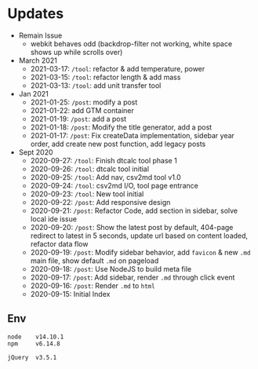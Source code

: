 # Updates
- Remain Issue
    - webkit behaves odd (backdrop-filter not working, white space shows up while scrolls over)
- March 2021
  - 2021-03-17: `/tool`: refactor & add temperature, power
  - 2021-03-15: `/tool`: refactor length & add mass 
  - 2021-03-13: `/tool`: add unit transfer tool
- Jan 2021
  - 2021-01-25: `/post`: modify a post
  - 2021-01-22: add GTM container
  - 2021-01-19: `/post`: add a post
  - 2021-01-18: `/post`: Modify the title generator, add a post
  - 2021-01-17: `/post`: Fix createData implementation, sidebar year order, add create new post function, add legacy posts
- Sept 2020
  - 2020-09-27: `/tool`: Finish dtcalc tool phase 1
  - 2020-09-26: `/tool`: dtcalc tool initial
  - 2020-09-25: `/tool`: Add nav, csv2md tool v1.0
  - 2020-09-24: `/tool`: csv2md I/O, tool page entrance
  - 2020-09-23: `/tool`: New tool initial
  - 2020-09-22: `/post`: Add responsive design
  - 2020-09-21: `/post`: Refactor Code, add section in sidebar, solve local ide issue
  - 2020-09-20: `/post`: Show the latest post by default, 404-page redirect to latest in 5 seconds, update url based on content loaded, refactor data flow
  - 2020-09-19: `/post`: Modify sidebar behavior, add `favicon` & new `.md` main file, show default `.md` on pageload
  - 2020-09-18: `/post`: Use NodeJS to build meta file 
  - 2020-09-17: `/post`: Add sidebar, render `.md` through click event
  - 2020-09-16: `/post`: Render `.md` to `html`
  - 2020-09-15: Initial Index
    
## Env
```
node    v14.10.1
npm     v6.14.8

jQuery  v3.5.1
```